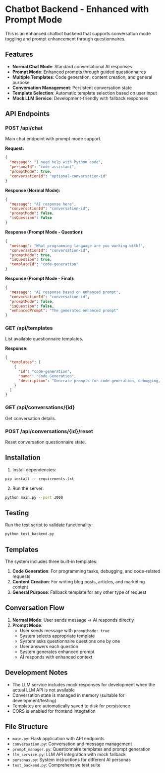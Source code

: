 # Chatbot Backend - Enhanced with Prompt Mode

This is an enhanced chatbot backend that supports conversation mode toggling and prompt enhancement through questionnaires.

## Features

- **Normal Chat Mode**: Standard conversational AI responses
- **Prompt Mode**: Enhanced prompts through guided questionnaires
- **Multiple Templates**: Code generation, content creation, and general purpose
- **Conversation Management**: Persistent conversation state
- **Template Selection**: Automatic template selection based on user input
- **Mock LLM Service**: Development-friendly with fallback responses

## API Endpoints

### POST /api/chat
Main chat endpoint with prompt mode support.

**Request:**
```json
{
  "message": "I need help with Python code",
  "personaId": "code-assistant",
  "promptMode": true,
  "conversationId": "optional-conversation-id"
}
```

**Response (Normal Mode):**
```json
{
  "message": "AI response here",
  "conversationId": "conversation-id",
  "promptMode": false,
  "isQuestion": false
}
```

**Response (Prompt Mode - Question):**
```json
{
  "message": "What programming language are you working with?",
  "conversationId": "conversation-id",
  "promptMode": true,
  "isQuestion": true,
  "templateId": "code-generation"
}
```

**Response (Prompt Mode - Final):**
```json
{
  "message": "AI response based on enhanced prompt",
  "conversationId": "conversation-id",
  "promptMode": false,
  "isQuestion": false,
  "enhancedPrompt": "The generated enhanced prompt"
}
```

### GET /api/templates
List available questionnaire templates.

**Response:**
```json
{
  "templates": [
    {
      "id": "code-generation",
      "name": "Code Generation",
      "description": "Generate prompts for code generation, debugging, or refactoring tasks"
    }
  ]
}
```

### GET /api/conversations/{id}
Get conversation details.

### POST /api/conversations/{id}/reset
Reset conversation questionnaire state.

## Installation

1. Install dependencies:
```bash
pip install -r requirements.txt
```

2. Run the server:
```bash
python main.py --port 3000
```

## Testing

Run the test script to validate functionality:
```bash
python test_backend.py
```

## Templates

The system includes three built-in templates:

1. **Code Generation**: For programming tasks, debugging, and code-related requests
2. **Content Creation**: For writing blog posts, articles, and marketing content
3. **General Purpose**: Fallback template for any other type of request

## Conversation Flow

1. **Normal Mode**: User sends message → AI responds directly
2. **Prompt Mode**: 
   - User sends message with `promptMode: true`
   - System selects appropriate template
   - System asks questionnaire questions one by one
   - User answers each question
   - System generates enhanced prompt
   - AI responds with enhanced context

## Development Notes

- The LLM service includes mock responses for development when the actual LLM API is not available
- Conversation state is managed in memory (suitable for development/testing)
- Templates are automatically saved to disk for persistence
- CORS is enabled for frontend integration

## File Structure

- `main.py`: Flask application with API endpoints
- `conversation.py`: Conversation and message management
- `prompt_manager.py`: Questionnaire templates and prompt generation
- `llm_service.py`: LLM API integration with mock fallback
- `personas.py`: System instructions for different AI personas
- `test_backend.py`: Comprehensive test suite

